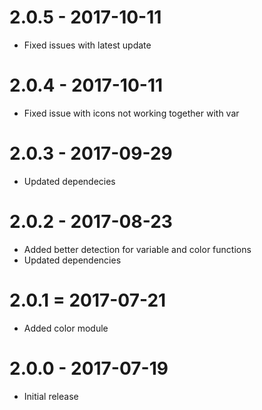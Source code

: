 # 2.0.5 - 2017-10-11
* Fixed issues with latest update

# 2.0.4 - 2017-10-11
* Fixed issue with icons not working together with var

# 2.0.3 - 2017-09-29
* Updated dependecies

# 2.0.2 - 2017-08-23
* Added better detection for variable and color functions
* Updated dependencies

# 2.0.1 = 2017-07-21
* Added color module

# 2.0.0 - 2017-07-19
* Initial release